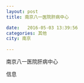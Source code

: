 ```yaml
--- 
layout: post 
title: 南京八一医院肝病中心

date:   2016-05-03 13:39:56 
categories: 其他  
city: 南京
  
--- 
```

   
南京八一医院肝病中心

信息

